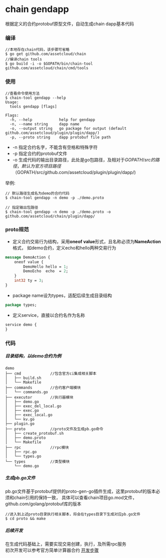 
# chain gendapp
根据定义的合约protobuf原型文件，自动生成chain dapp基本代码

### 编译
```
//本地存在chain代码，该步骤可省略
$ go get github.com/assetcloud/chain
//编译chain tools
$ go build -i -o $GOPATH/bin/chain-tool github.com/assetcloud/chain/cmd/tools
```

### 使用
```
//查看命令使用方法
$ chain-tool gendapp --help
Usage:
  tools gendapp [flags]

Flags:
  -h, --help            help for gendapp
  -n, --name string     dapp name
  -o, --output string   go package for output (default github.com/assetcloud/plugin/plugin/dapp/)
  -p, --proto string    dapp protobuf file path
```
* -n 指定合约名字，不能含有空格和特殊字符
* -p 指定合约的protobuf文件
* -o 生成代码的输出目录路径，此处是go包路径，及相对于$GOPATH/src的路径，
默认为官方项目路径（$GOPATH/src/github.com/assetcloud/plugin/plugin/dapp/)

举例:
```
// 默认路径生成名为demo的合约代码
$ chain-tool gendapp -n demo -p ./demo.proto

// 指定输出包路径
$ chain-tool gendapp -n demo -p ./demo.proto -o github.com/assetcloud/chain/plugin/dapp/

```
### proto规范
* 定义合约交易行为结构，采用**oneof value**形式，且名称必须为**NameAction**格式，
如demo合约，定义echo和hello两种交易行为
```proto
message DemoAction {
    oneof value {
        DemoHello hello = 1;
        DemoEcho  echo  = 2;
    }
    int32 ty = 3;
}
``` 
* package name设为types，适配后续生成目录结构
```proto
package types;
```

* 定义service，直接以合约名作为名称
```proto
service demo {
}
```




### 代码
##### 目录结构，以demo合约为例
```
demo
├── cmd             //包含官方ci集成相关脚本
│   ├── build.sh
│   └── Makefile
├── commands        //合约客户端模块
│   └── commands.go
├── executor        //执行器模块
│   ├── demo.go                 
│   ├── exec_del_local.go       
│   ├── exec.go
│   ├── exec_local.go       
│   └── kv.go
├── plugin.go
├── proto           //proto文件及生成pb.go命令
│   ├── create_protobuf.sh
│   ├── demo.proto
│   └── Makefile
├── rpc             //rpc模块
│   ├── rpc.go
│   └── types.go
└── types           //类型模块
    └── demo.go 

```
##### 生成pb.go文件
pb.go文件基于protobuf提供的proto-gen-go插件生成，这里protobuf的版本必须和chain引用的保持一致，
具体可以查看chain项目go.mod文件，github.com/golang/protobuf库的版本
```
//进入到上述proto目录执行相关脚本，将会在types目录下生成对应pb.go文件
$ cd proto && make
```

##### 后续开发   
在生成代码基础上，需要实现交易创建，执行，及所需rpc服务<br/>
初次开发可以参考官方简单计算器合约
[开发步骤](https://github.com/assetcloud/chain/blob/master/cmd/tools/doc/gencalculator.md)

